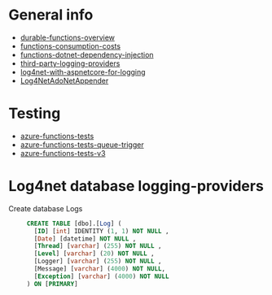 
# General info
* [durable-functions-overview](https://docs.microsoft.com/en-us/azure/azure-functions/durable/durable-functions-overview?tabs=csharp)
* [functions-consumption-costs](https://docs.microsoft.com/en-us/azure/azure-functions/functions-consumption-costs)
* [functions-dotnet-dependency-injection](https://docs.microsoft.com/en-us/azure/azure-functions/functions-dotnet-dependency-injection)
* [third-party-logging-providers](https://docs.microsoft.com/en-us/aspnet/core/fundamentals/logging/?view=aspnetcore-3.1#third-party-logging-providers)
* [log4net-with-aspnetcore-for-logging](https://dotnetthoughts.net/how-to-use-log4net-with-aspnetcore-for-logging/)
* [Log4NetAdoNetAppender](https://github.com/microknights/Log4NetAdoNetAppender)
# Testing
* [azure-functions-tests](https://github.com/Azure-Samples/azure-functions-tests)
* [azure-functions-tests-queue-trigger](https://github.com/Azure-Samples/azure-functions-tests)
* [azure-functions-tests-v3](https://docs.microsoft.com/en-us/azure/azure-functions/functions-test-a-function)




# Log4net database logging-providers
Create database Logs
```sql
  	 CREATE TABLE [dbo].[Log] ( 
	   [ID] [int] IDENTITY (1, 1) NOT NULL ,
	   [Date] [datetime] NOT NULL ,
	   [Thread] [varchar] (255) NOT NULL ,
	   [Level] [varchar] (20) NOT NULL ,
	   [Logger] [varchar] (255) NOT NULL ,
	   [Message] [varchar] (4000) NOT NULL,
	   [Exception] [varchar] (4000) NOT NULL 
	 ) ON [PRIMARY]
```
